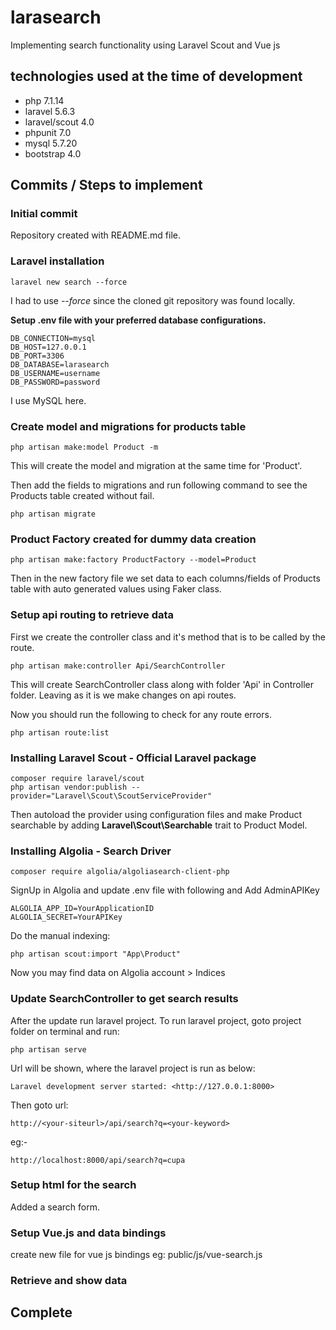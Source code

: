 # larasearch
Implementing search functionality using Laravel Scout and Vue js

## technologies used at the time of development
- php 7.1.14
- laravel 5.6.3
- laravel/scout 4.0
- phpunit 7.0
- mysql 5.7.20
- bootstrap 4.0

## Commits / Steps to implement

### Initial commit
Repository created with README.md file.

### Laravel installation

```angular2html
laravel new search --force
```
I had to use *--force* since the cloned git repository was found locally.

**Setup .env file with your preferred database configurations.**
```angular2html
DB_CONNECTION=mysql
DB_HOST=127.0.0.1
DB_PORT=3306
DB_DATABASE=larasearch
DB_USERNAME=username
DB_PASSWORD=password
```
I use MySQL here.

### Create model and migrations for products table

```angular2html
php artisan make:model Product -m
```
This will create the model and migration at the same time for 'Product'.

Then add the fields to migrations and run following command to see the Products table created without fail.
```angular2html
php artisan migrate
```

### Product Factory created for dummy data creation

```angular2html
php artisan make:factory ProductFactory --model=Product
```
Then in the new factory file we set data to each columns/fields of Products table with auto generated values using Faker class.

### Setup api routing to retrieve data
First we create the controller class and it's method that is to be called by the route.
```angular2html
php artisan make:controller Api/SearchController
```
This will create SearchController class along with folder 'Api' in Controller folder.
Leaving as it is we make changes on api routes.

Now you should run the following to check for any route errors.
```angular2html
php artisan route:list
```

### Installing Laravel Scout - Official Laravel package
```angular2html
composer require laravel/scout
php artisan vendor:publish --provider="Laravel\Scout\ScoutServiceProvider"
```
Then autoload the provider using configuration files and make Product searchable by adding **Laravel\Scout\Searchable** trait to Product Model.

### Installing Algolia - Search Driver
```apacheconfig
composer require algolia/algoliasearch-client-php
```
SignUp in Algolia and update .env file with following and Add AdminAPIKey
```apacheconfig
ALGOLIA_APP_ID=YourApplicationID
ALGOLIA_SECRET=YourAPIKey
```
Do the manual indexing:
```apacheconfig
php artisan scout:import "App\Product"
```
Now you may find data on Algolia account > Indices

### Update SearchController to get search results
After the update run laravel project. To run laravel project, goto project folder on terminal and run:
```apacheconfig
php artisan serve
```
Url will be shown, where the laravel project is run as below:
```apacheconfig
Laravel development server started: <http://127.0.0.1:8000>
```
Then goto url:
```apacheconfig
http://<your-siteurl>/api/search?q=<your-keyword>
```
eg:-
```apacheconfig
http://localhost:8000/api/search?q=cupa
```

### Setup html for the search
Added a search form.

### Setup Vue.js and data bindings
create new file for vue js bindings eg: public/js/vue-search.js

### Retrieve and show data


## Complete
